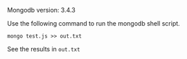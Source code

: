 Mongodb version: 3.4.3

Use the following command to run the mongodb shell script.

    mongo test.js >> out.txt

See the results in `out.txt`

